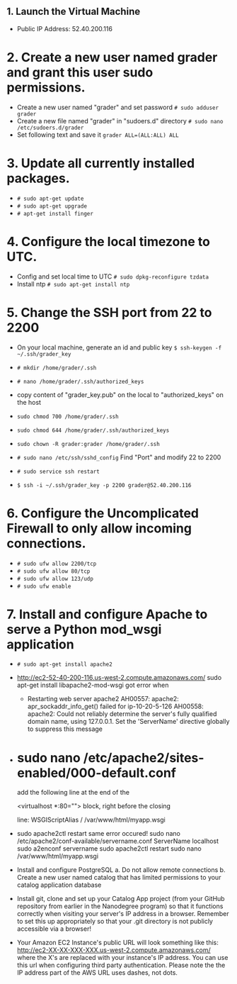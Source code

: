 ## 1\. Launch the Virtual Machine

- Public IP Address: 52.40.200.116

# 2\. Create a new user named grader and grant this user sudo permissions.

- Create a new user named "grader" and set password `# sudo adduser grader`
- Create a new file named "grader" in "sudoers.d" directory `# sudo nano /etc/sudoers.d/grader`
- Set following text and save it `grader ALL=(ALL:ALL) ALL`

# 3\. Update all currently installed packages.

- `# sudo apt-get update`
- `# sudo apt-get upgrade`
- `# apt-get install finger`

# 4\. Configure the local timezone to UTC.

- Config and set local time to UTC `# sudo dpkg-reconfigure tzdata`
- Install ntp `# sudo apt-get install ntp`

# 5\. Change the SSH port from 22 to 2200

- On your local machine, generate an id and public key `$ ssh-keygen -f ~/.ssh/grader_key`
- `# mkdir /home/grader/.ssh`
- `# nano /home/grader/.ssh/authorized_keys`
- copy content of "grader_key.pub" on the local to "authorized_keys" on the host
- `sudo chmod 700 /home/grader/.ssh`
- `sudo chmod 644 /home/grader/.ssh/authorized_keys`
- `sudo chown -R grader:grader /home/grader/.ssh`

- `# sudo nano /etc/ssh/sshd_config` Find "Port" and modify 22 to 2200

- `# sudo service ssh restart`

- `$ ssh -i ~/.ssh/grader_key -p 2200 grader@52.40.200.116`

# 6\. Configure the Uncomplicated Firewall to only allow incoming connections.

- `# sudo ufw allow 2200/tcp`
- `# sudo ufw allow 80/tcp`
- `# sudo ufw allow 123/udp`
- `# sudo ufw enable`

# 7\. Install and configure Apache to serve a Python mod_wsgi application

- `# sudo apt-get install apache2`

- <http://ec2-52-40-200-116.us-west-2.compute.amazonaws.com/> sudo apt-get install libapache2-mod-wsgi got error when

  - Restarting web server apache2 AH00557: apache2: apr_sockaddr_info_get() failed for ip-10-20-5-126 AH00558: apache2: Could not reliably determine the server's fully qualified domain name, using 127.0.0.1\. Set the 'ServerName' directive globally to suppress this message

- # sudo nano /etc/apache2/sites-enabled/000-default.conf

  add the following line at the end of the

  <virtualhost *:80=""> block, right before the closing </virtualhost>

  line: WSGIScriptAlias / /var/www/html/myapp.wsgi

- sudo apache2ctl restart same error occured! sudo nano /etc/apache2/conf-available/servername.conf ServerName localhost sudo a2enconf servername sudo apache2ctl restart sudo nano /var/www/html/myapp.wsgi

- Install and configure PostgreSQL a. Do not allow remote connections b. Create a new user named catalog that has limited permissions to your catalog application database

- Install git, clone and set up your Catalog App project (from your GitHub repository from earlier in the Nanodegree program) so that it functions correctly when visiting your server's IP address in a browser. Remember to set this up appropriately so that your .git directory is not publicly accessible via a browser!

- Your Amazon EC2 Instance's public URL will look something like this: <http://ec2-XX-XX-XXX-XXX.us-west-2.compute.amazonaws.com/> where the X's are replaced with your instance's IP address. You can use this url when configuring third party authentication. Please note the the IP address part of the AWS URL uses dashes, not dots.
